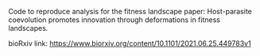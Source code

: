 Code to reproduce analysis for the fitness landscape paper: Host-parasite coevolution promotes innovation through deformations in fitness landscapes.

bioRxiv link: https://www.biorxiv.org/content/10.1101/2021.06.25.449783v1 
